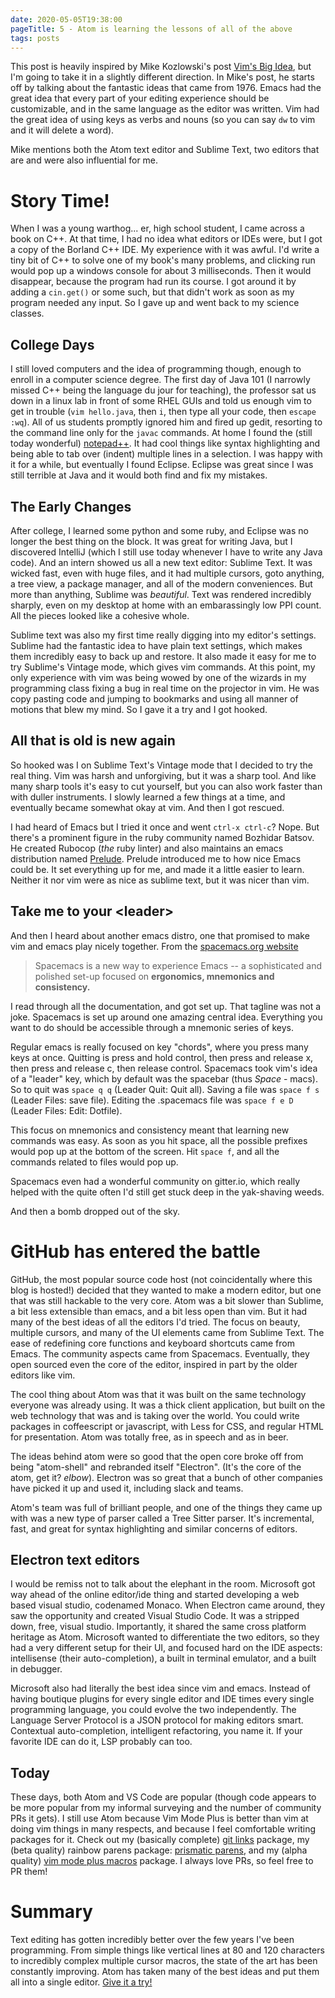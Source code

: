 ```yaml
---
date: 2020-05-05T19:38:00
pageTitle: 5 - Atom is learning the lessons of all of the above
tags: posts
---
```

This post is heavily inspired by Mike Kozlowski's post [Vim's Big Idea](https://medium.com/@mkozlows/why-atom-cant-replace-vim-433852f4b4d1), but I'm going to take it in a slightly different direction. In Mike's post, he starts off by talking about the fantastic ideas that came from 1976. Emacs had the great idea that every part of your editing experience should be customizable, and in the same language as the editor was written. Vim had the great idea of using keys as verbs and nouns (so you can say `dw` to vim and it will delete a word).

Mike mentions both the Atom text editor and Sublime Text, two editors that are and were also influential for me.

# Story Time!
When I was a young warthog... er, high school student, I came across a book on C++. At that time, I had no idea what editors or IDEs were, but I got a copy of the Borland C++ IDE. My experience with it was awful. I'd write a tiny bit of C++ to solve one of my book's many problems, and clicking run would pop up a windows console for about 3 milliseconds. Then it would disappear, because the program had run its course. I got around it by adding a `cin.get()` or some such, but that didn't work as soon as my program needed any input. So I gave up and went back to my science classes.

## College Days
I still loved computers and the idea of programming though, enough to enroll in a computer science degree. The first day of Java 101 (I narrowly missed C++ being the language du jour for teaching), the professor sat us down in a linux lab in front of some RHEL GUIs and told us enough vim to get in trouble (`vim hello.java`, then `i`, then type all your code, then `escape :wq`). All of us students promptly ignored him and fired up gedit, resorting to the command line only for the `javac` commands. At home I found the (still today wonderful) [notepad++](https://notepad-plus-plus.org/). It had cool things like syntax highlighting and being able to tab over (indent) multiple lines in a selection. I was happy with it for a while, but eventually I found Eclipse. Eclipse was great since I was still terrible at Java and it would both find and fix my mistakes.

## The Early Changes
After college, I learned some python and some ruby, and Eclipse was no longer the best thing on the block. It was great for writing Java, but I discovered IntelliJ (which I still use today whenever I have to write any Java code). And an intern showed us all a new text editor: Sublime Text. It was wicked fast, even with huge files, and it had multiple cursors, goto anything, a tree view, a package manager, and all of the modern conveniences. But more than anything, Sublime was _beautiful_. Text was rendered incredibly sharply, even on my desktop at home with an embarassingly low PPI count. All the pieces looked like a cohesive whole.

Sublime text was also my first time really digging into my editor's settings. Sublime had the fantastic idea to have plain text settings, which makes them incredibly easy to back up and restore. It also made it easy for me to try Sublime's Vintage mode, which gives vim commands. At this point, my only experience with vim was being wowed by one of the wizards in my programming class fixing a bug in real time on the projector in vim. He was copy pasting code and jumping to bookmarks and using all manner of motions that blew my mind. So I gave it a try and I got hooked.

## All that is old is new again
So hooked was I on Sublime Text's Vintage mode that I decided to try the real thing. Vim was harsh and unforgiving, but it was a sharp tool. And like many sharp tools it's easy to cut yourself, but you can also work faster than with duller instruments. I slowly learned a few things at a time, and eventually became somewhat okay at vim. And then I got rescued.

I had heard of Emacs but I tried it once and went `ctrl-x ctrl-c`? Nope. But there's a prominent figure in the ruby community named Bozhidar Batsov. He created Rubocop (_the_ ruby linter) and also maintains an emacs distribution named [Prelude](https://github.com/bbatsov/prelude). Prelude introduced me to how nice Emacs could be. It set everything up for me, and made it a little easier to learn. Neither it nor vim were as nice as sublime text, but it was nicer than vim.

## Take me to your &lt;leader&gt;
And then I heard about another emacs distro, one that promised to make vim and emacs play nicely together. From the [spacemacs.org website](https://www.spacemacs.org/)

> Spacemacs is a new way to experience Emacs -- a sophisticated and polished set-up focused on **ergonomics, mnemonics and consistency.**

I read through all the documentation, and got set up. That tagline was not a joke. Spacemacs is set up around one amazing central idea. Everything you want to do should be accessible through a mnemonic series of keys.

Regular emacs is really focused on key "chords", where you press many keys at once. Quitting is press and hold control, then press and release x, then press and release c, then release control. Spacemacs took vim's idea of a "leader" key, which by default was the spacebar (thus _Space_ - macs). So to quit was `space q q` (Leader Quit: Quit all). Saving a file was `space f s` (Leader Files: save file). Editing the .spacemacs file was `space f e D` (Leader Files: Edit: Dotfile).

This focus on mnemonics and consistency meant that learning new commands was easy. As soon as you hit space, all the possible prefixes would pop up at the bottom of the screen. Hit `space f`, and all the commands related to files would pop up.

Spacemacs even had a wonderful community on gitter.io, which really helped with the quite often I'd still get stuck deep in the yak-shaving weeds.

And then a bomb dropped out of the sky.

# GitHub has entered the battle
GitHub, the most popular source code host (not coincidentally where this blog is hosted!) decided that they wanted to make a modern editor, but one that was still hackable to the very core. Atom was a bit slower than Sublime, a bit less extensible than emacs, and a bit less open than vim. But it had many of the best ideas of all the editors I'd tried. The focus on beauty, multiple cursors, and many of the UI elements came from Sublime Text. The ease of redefining core functions and keyboard shortcuts came from Emacs. The community aspects came from Spacemacs. Eventually, they open sourced even the core of the editor, inspired in part by the older editors like vim.

The cool thing about Atom was that it was built on the same technology everyone was already using. It was a thick client application, but built on the web technology that was and is taking over the world. You could write packages in coffeescript or javascript, with Less for CSS, and regular HTML for presentation. Atom was totally free, as in speech and as in beer.

The ideas behind atom were so good that the open core broke off from being "atom-shell" and rebranded itself "Electron". (It's the core of the atom, get it? *elbow*). Electron was so great that a bunch of other companies have picked it up and used it, including slack and teams.

Atom's team was full of brilliant people, and one of the things they came up with was a new type of parser called a Tree Sitter parser. It's incremental, fast, and great for syntax highlighting and similar concerns of editors.

## Electron text editors
I would be remiss not to talk about the elephant in the room. Microsoft got way ahead of the online editor/ide thing and started developing a web based visual studio, codenamed Monaco. When Electron came around, they saw the opportunity and created Visual Studio Code. It was a stripped down, free, visual studio. Importantly, it shared the same cross platform heritage as Atom. Microsoft wanted to differentiate the two editors, so they had a very different setup for their UI, and focused hard on the IDE aspects: intellisense (their auto-completion), a built in terminal emulator, and a built in debugger.

Microsoft also had literally the best idea since vim and emacs. Instead of having boutique plugins for every single editor and IDE times every single programming language, you could evolve the two independently. The Language Server Protocol is a JSON protocol for making editors smart. Contextual auto-completion, intelligent refactoring, you name it. If your favorite IDE can do it, LSP probably can too.

## Today
These days, both Atom and VS Code are popular (though code appears to be more popular from my informal surveying and the number of community PRs it gets). I still use Atom because Vim Mode Plus is better than vim at doing vim things in many respects, and because I feel comfortable writing packages for it. Check out my (basically complete) [git links](https://atom.io/packages/git-links) package, my (beta quality) rainbow parens package: [prismatic parens](https://atom.io/packages/prismatic-parens), and my (alpha quality) [vim mode plus macros](https://atom.io/packages/vim-mode-plus-macros) package. I always love PRs, so feel free to PR them!

# Summary
Text editing has gotten incredibly better over the few years I've been programming. From simple things like vertical lines at 80 and 120 characters to incredibly complex multiple cursor macros, the state of the art has been constantly improving. Atom has taken many of the best ideas and put them all into a single editor. [Give it a try!](https://atom.io/)
